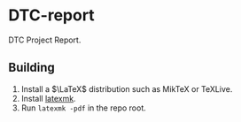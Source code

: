 # DTC-report
DTC Project Report.

## Building

1) Install a $\LaTeX$ distribution such as MikTeX or TeXLive.
2) Install [latexmk](https://ctan.org/pkg/latexmk?lang=en).
3) Run `latexmk -pdf` in the repo root.
